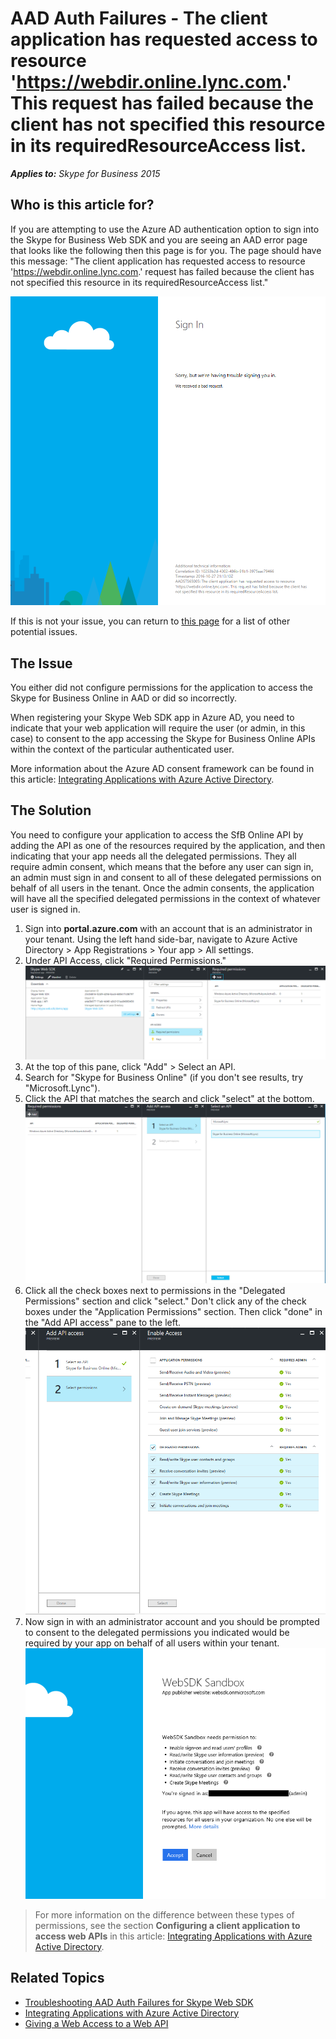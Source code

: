 # AAD Auth Failures - The client application has requested access to resource 'https://webdir.online.lync.com.' This request has failed because the client has not specified this resource in its requiredResourceAccess list.

_**Applies to:** Skype for Business 2015_

## Who is this article for?

If you are attempting to use the Azure AD authentication option to sign into the Skype for Business Web SDK and you are seeing an AAD error page that looks like the following then this page is for you. The page should have this message: "The client application has  requested access to resource 'https://webdir.online.lync.com.' request has failed because the client has not specified this resource in its requiredResourceAccess list."

![Need to delegate permission to SFB online API](../../../images/troubleshooting/auth/MustGrantDelegatedPermissions.png)

If this is not your issue, you can return to [this page](./AADAuthFailures.md) for a list of other potential issues.


## The Issue

You either did not configure permissions for the application to access the Skype for Business Online in AAD or did so incorrectly.

When registering your Skype Web SDK app in Azure AD, you need to indicate that your web application will require the user (or admin, in this case) to consent to the app accessing the Skype for Business Online APIs within the context of the particular authenticated user.

More information about the Azure AD consent framework can be found in this article: [Integrating Applications with Azure Active Directory](https://docs.microsoft.com/en-us/azure/active-directory/active-directory-integrating-applications).

## The Solution

You need to configure your application to access the SfB Online API by adding the API as one of the resources required by the application, and then indicating that your app needs all the delegated permissions. They all require admin consent, which means that the before any user can sign in, an admin must sign in and consent to all of these delegated permissions on behalf of all users in the tenant. Once the admin consents, the application will have all the specified delegated permissions in the context of whatever user is signed in.

1. Sign into **portal.azure.com** with an account that is an administrator in your tenant. Using the left hand side-bar, navigate to Azure Active Directory > App Registrations > Your app > All settings.
2. Under API Access, click "Required Permissions."
![Finding Required Permissions Pane](../../../images/troubleshooting/auth/AADRequiredPermissionsPane.png)
3. At the top of this pane, click "Add" > Select an API.
4. Search for "Skype for Business Online" (if you don't see results, try "Microsoft.Lync").
5. Click the API that matches the search and click "select" at the bottom.
![Add required permissions for an app](../../../images/troubleshooting/auth/AADAddAPIAccess.png)
6. Click all the check boxes next to permissions in the "Delegated Permissions" section and click "select." Don't click any of the check boxes under the "Application Permissions" section. Then click "done" in the "Add API access" pane to the left.
![Indicate delegated permissions for app](../../../images/troubleshooting/auth/AADAPIDelegatedPermissions.png)
7. Now sign in with an administrator account and you should be prompted to consent to the delegated permissions you indicated would be required by your app on behalf of all users within your tenant.
![Admin consent prompt upon sign in](../../../images/troubleshooting/auth/ProvidingAdminConsentCensored.png)

> For more information on the difference between these types of permissions, see the section **Configuring a client application to access web APIs** in this article: [Integrating Applications with Azure Active Directory](https://docs.microsoft.com/en-us/azure/active-directory/active-directory-integrating-applications).

## Related Topics
- [Troubleshooting AAD Auth Failures for Skype Web SDK](./AADAuthFailures.md)
- [Integrating Applications with Azure Active Directory](https://docs.microsoft.com/en-us/azure/active-directory/active-directory-integrating-applications)
- [Giving a Web Access to a Web API](https://docs.microsoft.com/en-us/azure/active-directory/active-directory-authentication-scenarios#web-application-to-web-api)

